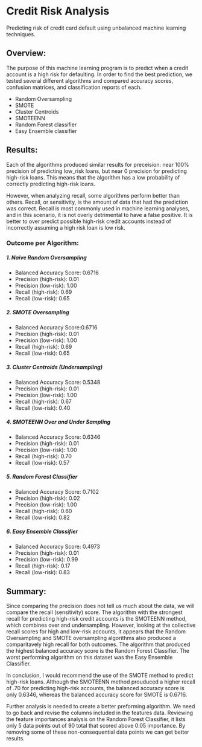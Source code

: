# Credit Risk Analysis
Predicting risk of credit card default using unbalanced machine learning techniques.

## Overview:

The purpose of this machine learning program is to predict when a credit account is a high risk for defaulting. In order to find the best prediction, we tested several different algorithms and compared accuracy scores, confusion matrices, and classification reports of each. 

* Random Oversampling
* SMOTE
* Cluster Centroids
* SMOTEENN
* Random Forest classifier
* Easy Ensemble classifier

## Results:

Each of the algorithms produced similar results for preceision: near 100% precision of predicting low_risk loans, but near 0 precision for predicting high-risk loans. This means that the algorithm has a low probability of correctly predicting high-risk loans. 

However, when analyzing recall, some algorithms perform better than others. Recall, or sensitivity, is the amount of data that had the prediction was correct. Recall is most commonly used in machine learning analyses, and in this scenario, it is not overly detrimental to have a false positive. It is better to over predict possible high-risk credit accounts instead of incorrectly assuming a high risk loan is low risk. 

### Outcome per Algorithm: 

##### 1. Naive Random Oversampling

* Balanced Accuracy Score: 0.6716
* Precision (high-risk): 0.01
* Precision (low-risk): 1.00
* Recall (high-risk): 0.69
* Recall (low-risk): 0.65

##### 2. SMOTE Oversampling

* Balanced Accuracy Score:0.6716
* Precision (high-risk): 0.01
* Precision (low-risk): 1.00
* Recall (high-risk): 0.69
* Recall (low-risk): 0.65

##### 3. Cluster Centroids (Undersampling)

* Balanced Accuracy Score: 0.5348
* Precision (high-risk): 0.01
* Precision (low-risk): 1.00
* Recall (high-risk): 0.67
* Recall (low-risk): 0.40

##### 4. SMOTEENN Over and Under Sampling

* Balanced Accuracy Score: 0.6346
* Precision (high-risk): 0.01
* Precision (low-risk): 1.00
* Recall (high-risk): 0.70
* Recall (low-risk): 0.57

##### 5. Random Forest Classifier

* Balanced Accuracy Score: 0.7102
* Precision (high-risk): 0.02
* Precision (low-risk): 1.00
* Recall (high-risk): 0.60
* Recall (low-risk): 0.82

##### 6. Easy Ensemble Classifier

* Balanced Accuracy Score: 0.4973
* Precision (high-risk): 0.01
* Precision (low-risk): 0.99
* Recall (high-risk): 0.17
* Recall (low-risk): 0.83



## Summary:

Since comparing the precision does not tell us much about the data, we will compare the recall (sensitivity) score. The algorithm with the strongest recall for predicting high-risk credit accounts is the SMOTEENN method, which combines over and undersampling. However, looking at the collective recall scores for high and low-risk accounts, it appears that the Random Oversampling and SMOTE oversampling algorithms also produced a comparitavely high recall for both outcomes. The algorithm that produced the highest balanced accuracy score is the Random Forest Classifier. The worst performing algorithm on this dataset was the Easy Ensemble Classifier. 

In conclusion, I would recommend the use of the SMOTE method to predict high-risk loans. Although the SMOTEENN method prouduced a higher recall of .70 for predicting high-risk accounts, the balanced accuracy score is only 0.6346, whereas the balanced accuracy score for SMOTE is 0.6716. 

Further analysis is needed to create a better preforming algorithm. We need to go back and revise the columns included in the features data. Reviewing the feature importances analysis on the Random Forest Classifier, it lists only 5 data points out of 90 total that scored above 0.05 importance. By removing some of these non-consequential data points we can get better results. 